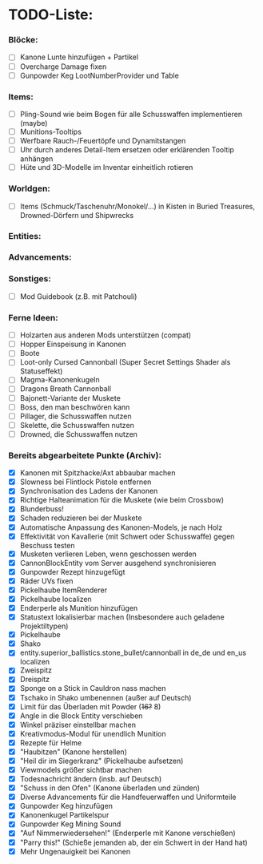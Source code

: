 # TODO-Liste:

### Blöcke: 
- [ ] Kanone Lunte hinzufügen + Partikel
- [ ] Overcharge Damage fixen
- [ ] Gunpowder Keg LootNumberProvider und Table

### Items:
- [ ] Pling-Sound wie beim Bogen für alle Schusswaffen implementieren (maybe)
- [ ] Munitions-Tooltips
- [ ] Werfbare Rauch-/Feuertöpfe und Dynamitstangen
- [ ] Uhr durch anderes Detail-Item ersetzen oder erklärenden Tooltip anhängen
- [ ] Hüte und 3D-Modelle im Inventar einheitlich rotieren

### Worldgen:
- [ ] Items (Schmuck/Taschenuhr/Monokel/...) in Kisten in Buried
      Treasures, Drowned-Dörfern und Shipwrecks

### Entities:

### Advancements:

### Sonstiges:
- [ ] Mod Guidebook (z.B. mit Patchouli)

### Ferne Ideen:
- [ ] Holzarten aus anderen Mods unterstützen (compat)
- [ ] Hopper Einspeisung in Kanonen 
- [ ] Boote
- [ ] Loot-only Cursed Cannonball (Super Secret Settings Shader als Statuseffekt)
- [ ] Magma-Kanonenkugeln
- [ ] Dragons Breath Cannonball
- [ ] Bajonett-Variante der Muskete
- [ ] Boss, den man beschwören kann
- [ ] Pillager, die Schusswaffen nutzen
- [ ] Skelette, die Schusswaffen nutzen
- [ ] Drowned, die Schusswaffen nutzen

### Bereits abgearbeitete Punkte (Archiv):
- [x] Kanonen mit Spitzhacke/Axt abbaubar machen 
- [x] Slowness bei Flintlock Pistole entfernen 
- [x] Synchronisation des Ladens der Kanonen 
- [x] Richtige Halteanimation für die Muskete (wie beim Crossbow) 
- [x] Blunderbuss! 
- [x] Schaden reduzieren bei der Muskete 
- [x] Automatische Anpassung des Kanonen-Models, je nach Holz 
- [x] Effektivität von Kavallerie (mit Schwert oder Schusswaffe) gegen Beschuss testen 
- [x] Musketen verlieren Leben, wenn geschossen werden 
- [x] CannonBlockEntity vom Server ausgehend synchronisieren 
- [x] Gunpowder Rezept hinzugefügt
- [x] Räder UVs fixen 
- [x] Pickelhaube ItemRenderer
- [x] Pickelhaube localizen
- [x] Enderperle als Munition hinzufügen
- [x] Statustext lokalisierbar machen (Insbesondere auch geladene Projektiltypen)
- [x] Pickelhaube
- [x] Shako
- [x] entity.superior_ballistics.stone_bullet/cannonball in de_de und en_us localizen
- [x] Zweispitz
- [x] Dreispitz
- [x] Sponge on a Stick in Cauldron nass machen
- [x] Tschako in Shako umbenennen (außer auf Deutsch)
- [x] Limit für das Überladen mit Powder (~~16?~~ 8) 
- [x] Angle in die Block Entity verschieben
- [x] Winkel präziser einstellbar machen
- [x] Kreativmodus-Modul für unendlich Munition
- [x] Rezepte für Helme
- [x] "Haubitzen" (Kanone herstellen)
- [x] "Heil dir im Siegerkranz" (Pickelhaube aufsetzen)
- [x] Viewmodels größer sichtbar machen
- [x] Todesnachricht ändern (insb. auf Deutsch)
- [x] "Schuss in den Ofen" (Kanone überladen und zünden)
- [x] Diverse Advancements für die Handfeuerwaffen und Uniformteile
- [x] Gunpowder Keg hinzufügen 
- [x] Kanonenkugel Partikelspur
- [x] Gunpowder Keg Mining Sound
- [x] "Auf Nimmerwiedersehen!" (Enderperle mit Kanone verschießen)
- [x] "Parry this!" (Schieße jemanden ab, der ein Schwert in der Hand hat)
- [x] Mehr Ungenauigkeit bei Kanonen